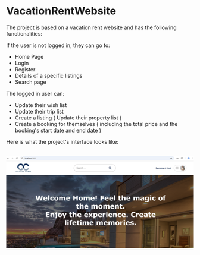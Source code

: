 # VacationRentWebsite
The project is based on a vacation rent website and has the following functionalities:

If the user is not logged in, they can go to:
- Home Page
- Login
- Register
- Details of a specific listings
- Search page

The logged in user can:
- Update their wish list
- Update their trip list
- Create a listing ( Update their property list )
- Create a booking for themselves ( including the total price and the booking's start date and end date )


Here is what the project's interface looks like:

![image](VacationRentWebsiteScreenshots/pic1.png)
-----------------------------------------------------------------------------------------------------------------------------------------------------------------------
